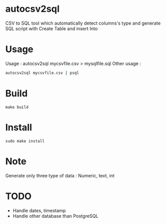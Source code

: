 # autocsv2sql
CSV to SQL tool which automatically detect columns's type and generate SQL script with Create Table and insert Into

# Usage
Usage : autocsv2sql mycsvfile.csv > mysqlfile.sql
Other usage : 
```bash
autocsv2sql mycsvfile.csv | psql
```

# Build

```make build```


# Install

```sudo make install```


# Note 

Generate only three type of data : Numeric, text, int


# TODO

- Handle dates, timestamp
- Handle other database than PostgreSQL
